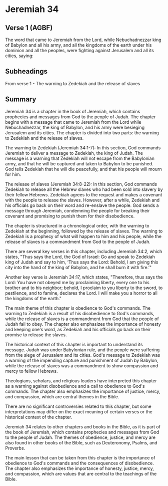 # Jeremiah 34

## Verse 1 (AGBF)

The word that came to Jeremiah from the Lord, while Nebuchadnezzar king of Babylon and all his army, and all the kingdoms of the earth under his dominion and all the peoples, were fighting against Jerusalem and all its cities, saying:

## Subheadings

From verse 1 - The warning to Zedekiah and the release of slaves

## Summary

Jeremiah 34 is a chapter in the book of Jeremiah, which contains prophecies and messages from God to the people of Judah. The chapter begins with a message that came to Jeremiah from the Lord while Nebuchadnezzar, the king of Babylon, and his army were besieging Jerusalem and its cities. The chapter is divided into two parts: the warning to Zedekiah and the release of slaves.

The warning to Zedekiah (Jeremiah 34:1-7):
In this section, God commands Jeremiah to deliver a message to Zedekiah, the king of Judah. The message is a warning that Zedekiah will not escape from the Babylonian army, and that he will be captured and taken to Babylon to be punished. God tells Zedekiah that he will die peacefully, and that his people will mourn for him.

The release of slaves (Jeremiah 34:8-22):
In this section, God commands Zedekiah to release all the Hebrew slaves who had been sold into slavery by their fellow Hebrews. Zedekiah agrees to the request and makes a covenant with the people to release the slaves. However, after a while, Zedekiah and his officials go back on their word and re-enslave the people. God sends a message through Jeremiah, condemning the people for breaking their covenant and promising to punish them for their disobedience.

The chapter is structured in a chronological order, with the warning to Zedekiah at the beginning, followed by the release of slaves. The warning to Zedekiah is a prophecy of what will happen to him and his people, while the release of slaves is a commandment from God to the people of Judah.

There are several key verses in this chapter, including Jeremiah 34:2, which states, "Thus says the Lord, the God of Israel: Go and speak to Zedekiah king of Judah and say to him, ‘Thus says the Lord: Behold, I am giving this city into the hand of the king of Babylon, and he shall burn it with fire.’"

Another key verse is Jeremiah 34:17, which states, "Therefore, thus says the Lord: You have not obeyed me by proclaiming liberty, every one to his brother and to his neighbor; behold, I proclaim to you liberty to the sword, to pestilence, and to famine, declares the Lord. I will make you a horror to all the kingdoms of the earth."

The main theme of this chapter is obedience to God's commands. The warning to Zedekiah is a result of his disobedience to God's commands, while the release of slaves is a commandment from God that the people of Judah fail to obey. The chapter also emphasizes the importance of honesty and keeping one's word, as Zedekiah and his officials go back on their promise to release the slaves.

The historical context of this chapter is important to understand its message. Judah was under Babylonian rule, and the people were suffering from the siege of Jerusalem and its cities. God's message to Zedekiah was a warning of the impending capture and punishment of Judah by Babylon, while the release of slaves was a commandment to show compassion and mercy to fellow Hebrews.

Theologians, scholars, and religious leaders have interpreted this chapter as a warning against disobedience and a call to obedience to God's commands. The chapter also emphasizes the importance of justice, mercy, and compassion, which are central themes in the Bible.

There are no significant controversies related to this chapter, but some interpretations may differ on the exact meaning of certain verses or the historical context of the chapter.

Jeremiah 34 relates to other chapters and books in the Bible, as it is part of the book of Jeremiah, which contains prophecies and messages from God to the people of Judah. The themes of obedience, justice, and mercy are also found in other books of the Bible, such as Deuteronomy, Psalms, and Proverbs.

The main lesson that can be taken from this chapter is the importance of obedience to God's commands and the consequences of disobedience. The chapter also emphasizes the importance of honesty, justice, mercy, and compassion, which are values that are central to the teachings of the Bible.